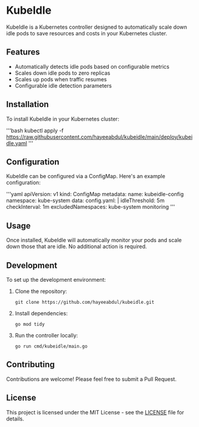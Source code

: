 # KubeIdle

KubeIdle is a Kubernetes controller designed to automatically scale down idle pods to save resources and costs in your Kubernetes cluster.

## Features

- Automatically detects idle pods based on configurable metrics
- Scales down idle pods to zero replicas
- Scales up pods when traffic resumes
- Configurable idle detection parameters

## Installation

To install KubeIdle in your Kubernetes cluster:

'''bash
kubectl apply -f https://raw.githubusercontent.com/hayeeabdul/kubeidle/main/deploy/kubeidle.yaml
'''

## Configuration

KubeIdle can be configured via a ConfigMap. Here's an example configuration:

'''yaml
apiVersion: v1
kind: ConfigMap
metadata:
name: kubeidle-config
namespace: kube-system
data:
config.yaml: |
idleThreshold: 5m
checkInterval: 1m
excludedNamespaces:
kube-system
monitoring
'''


## Usage

Once installed, KubeIdle will automatically monitor your pods and scale down those that are idle. No additional action is required.

## Development

To set up the development environment:

1. Clone the repository:
   ```
   git clone https://github.com/hayeeabdul/kubeidle.git
   ```

2. Install dependencies:
   ```
   go mod tidy
   ```

3. Run the controller locally:
   ```
   go run cmd/kubeidle/main.go
   ```

## Contributing

Contributions are welcome! Please feel free to submit a Pull Request.

## License

This project is licensed under the MIT License - see the [LICENSE](LICENSE) file for details.